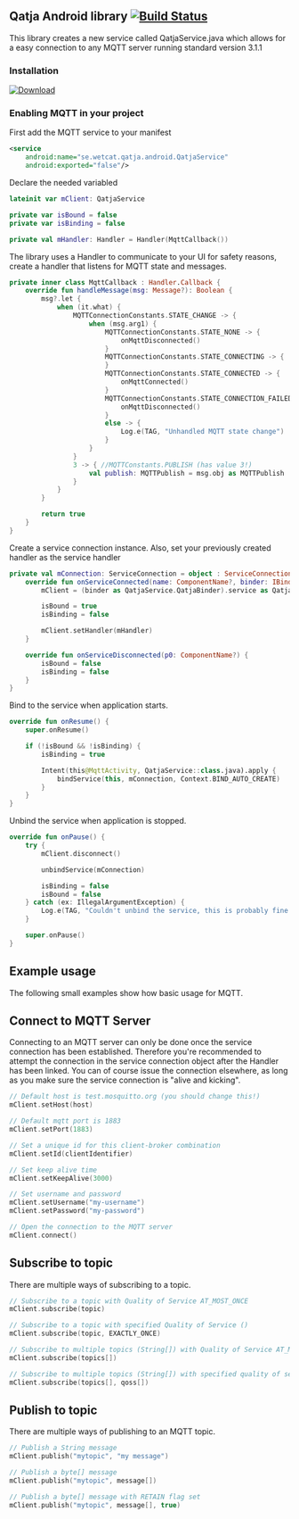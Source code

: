 ## Qatja Android library [![Build Status](https://travis-ci.org/Qatja/qatja-android.svg?branch=master)](https://travis-ci.org/Qatja/qatja-android)

This library creates a new service called QatjaService.java which allows for a easy connection to any MQTT server running standard version 3.1.1

### Installation

[![Download](https://api.bintray.com/packages/wetcat/Qatja/qatja-android/images/download.svg)](https://bintray.com/wetcat/Qatja/qatja-android/_latestVersion)

### Enabling MQTT in your project

First add the MQTT service to your manifest

```xml
<service
    android:name="se.wetcat.qatja.android.QatjaService"
    android:exported="false"/>
```

Declare the needed variabled

```kotlin
lateinit var mClient: QatjaService

private var isBound = false
private var isBinding = false

private val mHandler: Handler = Handler(MqttCallback())
```

The library uses a Handler to communicate to your UI for safety reasons, create a handler that listens for MQTT state and messages.

```kotlin
private inner class MqttCallback : Handler.Callback {
    override fun handleMessage(msg: Message?): Boolean {
        msg?.let {
            when (it.what) {
                MQTTConnectionConstants.STATE_CHANGE -> {
                    when (msg.arg1) {
                        MQTTConnectionConstants.STATE_NONE -> {
                            onMqttDisconnected()
                        }
                        MQTTConnectionConstants.STATE_CONNECTING -> {
                        }
                        MQTTConnectionConstants.STATE_CONNECTED -> {
                            onMqttConnected()
                        }
                        MQTTConnectionConstants.STATE_CONNECTION_FAILED -> {
                            onMqttDisconnected()
                        }
                        else -> {
                            Log.e(TAG, "Unhandled MQTT state change")
                        }
                    }
                }
                3 -> { //MQTTConstants.PUBLISH (has value 3!)
                    val publish: MQTTPublish = msg.obj as MQTTPublish
                }
            }
        }

        return true
    }
}
```

Create a service connection instance. Also, set your previously created handler as the service handler

```kotlin
private val mConnection: ServiceConnection = object : ServiceConnection {
    override fun onServiceConnected(name: ComponentName?, binder: IBinder?) {
        mClient = (binder as QatjaService.QatjaBinder).service as QatjaService

        isBound = true
        isBinding = false

        mClient.setHandler(mHandler)
    }

    override fun onServiceDisconnected(p0: ComponentName?) {
        isBound = false
        isBinding = false
    }
}
```

Bind to the service when application starts.

```kotlin
override fun onResume() {
    super.onResume()

    if (!isBound && !isBinding) {
        isBinding = true

        Intent(this@MqttActivity, QatjaService::class.java).apply {
            bindService(this, mConnection, Context.BIND_AUTO_CREATE)
        }
    }
}
```

Unbind the service when application is stopped.

```kotlin
override fun onPause() {
    try {
        mClient.disconnect()

        unbindService(mConnection)

        isBinding = false
        isBound = false
    } catch (ex: IllegalArgumentException) {
        Log.e(TAG, "Couldn't unbind the service, this is probably fine considering the state changes in the app... can probably ignore this.", ex)
    }

    super.onPause()
}
```

## Example usage

The following small examples show how basic usage for MQTT.

## Connect to MQTT Server

Connecting to an MQTT server can only be done once the service connection has been established. Therefore you're recommended to attempt the connection in the service connection object after the Handler has been linked.
You can of course issue the connection elsewhere, as long as you make sure the service connection is "alive and kicking".

```kotlin
// Default host is test.mosquitto.org (you should change this!)
mClient.setHost(host)

// Default mqtt port is 1883
mClient.setPort(1883)

// Set a unique id for this client-broker combination
mClient.setId(clientIdentifier)

// Set keep alive time
mClient.setKeepAlive(3000)

// Set username and password
mClient.setUsername("my-username")
mClient.setPassword("my-password")

// Open the connection to the MQTT server
mClient.connect()
```

## Subscribe to topic

There are multiple ways of subscribing to a topic.

```kotlin
// Subscribe to a topic with Quality of Service AT_MOST_ONCE
mClient.subscribe(topic)

// Subscribe to a topic with specified Quality of Service ()
mClient.subscribe(topic, EXACTLY_ONCE)

// Subscribe to multiple topics (String[]) with Quality of Service AT_MOST_ONCE
mClient.subscribe(topics[])

// Subscribe to multiple topics (String[]) with specified quality of service (byte[]) for each topic
mClient.subscribe(topics[], qoss[])
```

## Publish to topic

There are multiple ways of publishing to an MQTT topic.

```kotlin
// Publish a String message
mClient.publish("mytopic", "my message")

// Publish a byte[] message
mClient.publish("mytopic", message[])

// Publish a byte[] message with RETAIN flag set
mClient.publish("mytopic", message[], true)
```

